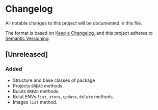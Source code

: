 # Changelog

All notable changes to this project will be documented in this file.

The format is based on [Keep a Changelog](https://keepachangelog.com/en/1.0.0/),
and this project adheres to [Semantic Versioning](https://semver.org/spec/v2.0.0.html).

## [Unreleased]

### Added
 - Structure and base classes of package
 - Projects `BREAD` methods.
 - Buluts `BREAD` methods.
 - Bulut ENVs `list`, `store`, `update`, `delete` methods.
 - Images `list` method.
